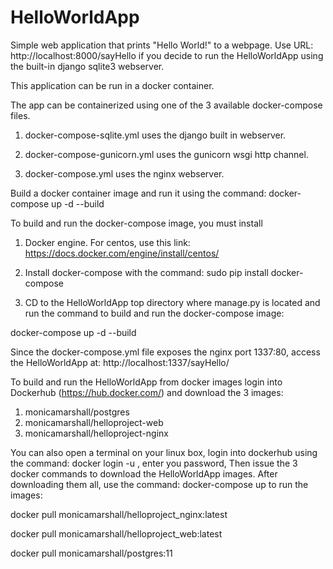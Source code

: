 # HelloWorldApp
Simple web application that prints "Hello World!" to a webpage.
Use URL:  http://localhost:8000/sayHello if you decide to run the HelloWorldApp using 
the built-in django sqlite3 webserver.

This application can be run in a docker container.  

The app can be containerized using one of the 3 available docker-compose files.

1. docker-compose-sqlite.yml uses the django built in webserver.

2. docker-compose-gunicorn.yml uses the gunicorn wsgi http channel.

3. docker-compose.yml uses the nginx webserver.

Build a docker container image and run it using the command:
docker-compose up -d --build

To build and run the docker-compose image, you must install 

1. Docker engine.  For centos, use this link:  https://docs.docker.com/engine/install/centos/

2. Install docker-compose with the command: sudo pip install docker-compose

3. CD to the HelloWorldApp top directory where manage.py is located and run the command to 
build and run the docker-compose image: 

docker-compose up -d --build 

Since the docker-compose.yml file exposes the nginx port 1337:80, access the HelloWorldApp at:
http://localhost:1337/sayHello/

To build and run the HelloWorldApp from docker images login into Dockerhub (https://hub.docker.com/) and download the 3 images:
1. monicamarshall/postgres
2. monicamarshall/helloproject-web
3. monicamarshall/helloproject-nginx

You can also open a terminal on your linux box, login into dockerhub using the command: docker login -u <username>, enter you password,
Then issue the 3 docker commands to download the HelloWorldApp images.  After downloading them all, use the command:  docker-compose up
to run the images:

docker pull monicamarshall/helloproject_nginx:latest

docker pull monicamarshall/helloproject_web:latest

docker pull monicamarshall/postgres:11

